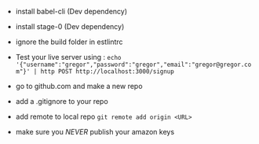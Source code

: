  - install babel-cli (Dev dependency)
 - install stage-0 (Dev dependency)
 - ignore the build folder in estlintrc
 - Test your live server using : `echo '{"username":"gregor","password":"gregor","email":"gregor@gregor.com"}' | http POST http://localhost:3000/signup`

- go to github.com and make a new repo
- add a .gitignore to your repo
- add remote to local repo
`git remote add origin <URL>`
- make sure you *NEVER* publish your amazon keys